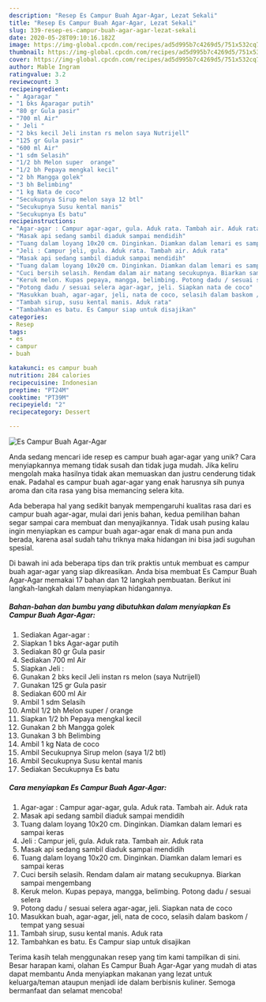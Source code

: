 ```yaml
---
description: "Resep Es Campur Buah Agar-Agar, Lezat Sekali"
title: "Resep Es Campur Buah Agar-Agar, Lezat Sekali"
slug: 339-resep-es-campur-buah-agar-agar-lezat-sekali
date: 2020-05-28T09:10:16.182Z
image: https://img-global.cpcdn.com/recipes/ad5d995b7c4269d5/751x532cq70/es-campur-buah-agar-agar-foto-resep-utama.jpg
thumbnail: https://img-global.cpcdn.com/recipes/ad5d995b7c4269d5/751x532cq70/es-campur-buah-agar-agar-foto-resep-utama.jpg
cover: https://img-global.cpcdn.com/recipes/ad5d995b7c4269d5/751x532cq70/es-campur-buah-agar-agar-foto-resep-utama.jpg
author: Mable Ingram
ratingvalue: 3.2
reviewcount: 3
recipeingredient:
- " Agaragar "
- "1 bks Agaragar putih"
- "80 gr Gula pasir"
- "700 ml Air"
- " Jeli "
- "2 bks kecil Jeli instan rs melon saya Nutrijell"
- "125 gr Gula pasir"
- "600 ml Air"
- "1 sdm Selasih"
- "1/2 bh Melon super  orange"
- "1/2 bh Pepaya mengkal kecil"
- "2 bh Mangga golek"
- "3 bh Belimbing"
- "1 kg Nata de coco"
- "Secukupnya Sirup melon saya 12 btl"
- "Secukupnya Susu kental manis"
- "Secukupnya Es batu"
recipeinstructions:
- "Agar-agar : Campur agar-agar, gula. Aduk rata. Tambah air. Aduk rata"
- "Masak api sedang sambil diaduk sampai mendidih"
- "Tuang dalam loyang 10x20 cm. Dinginkan. Diamkan dalam lemari es sampai keras"
- "Jeli : Campur jeli, gula. Aduk rata. Tambah air. Aduk rata"
- "Masak api sedang sambil diaduk sampai mendidih"
- "Tuang dalam loyang 10x20 cm. Dinginkan. Diamkan dalam lemari es sampai keras"
- "Cuci bersih selasih. Rendam dalam air matang secukupnya. Biarkan sampai mengembang"
- "Keruk melon. Kupas pepaya, mangga, belimbing. Potong dadu / sesuai selera"
- "Potong dadu / sesuai selera agar-agar, jeli. Siapkan nata de coco"
- "Masukkan buah, agar-agar, jeli, nata de coco, selasih dalam baskom / tempat yang sesuai"
- "Tambah sirup, susu kental manis. Aduk rata"
- "Tambahkan es batu. Es Campur siap untuk disajikan"
categories:
- Resep
tags:
- es
- campur
- buah

katakunci: es campur buah 
nutrition: 284 calories
recipecuisine: Indonesian
preptime: "PT24M"
cooktime: "PT39M"
recipeyield: "2"
recipecategory: Dessert

---
```



![Es Campur Buah Agar-Agar](https://img-global.cpcdn.com/recipes/ad5d995b7c4269d5/751x532cq70/es-campur-buah-agar-agar-foto-resep-utama.jpg)

Anda sedang mencari ide resep es campur buah agar-agar yang unik? Cara menyiapkannya memang tidak susah dan tidak juga mudah. Jika keliru mengolah maka hasilnya tidak akan memuaskan dan justru cenderung tidak enak. Padahal es campur buah agar-agar yang enak harusnya sih punya aroma dan cita rasa yang bisa memancing selera kita.



Ada beberapa hal yang sedikit banyak mempengaruhi kualitas rasa dari es campur buah agar-agar, mulai dari jenis bahan, kedua pemilihan bahan segar sampai cara membuat dan menyajikannya. Tidak usah pusing kalau ingin menyiapkan es campur buah agar-agar enak di mana pun anda berada, karena asal sudah tahu triknya maka hidangan ini bisa jadi suguhan spesial.


Di bawah ini ada beberapa tips dan trik praktis untuk membuat es campur buah agar-agar yang siap dikreasikan. Anda bisa membuat Es Campur Buah Agar-Agar memakai 17 bahan dan 12 langkah pembuatan. Berikut ini langkah-langkah dalam menyiapkan hidangannya.

<!--inarticleads1-->

##### Bahan-bahan dan bumbu yang dibutuhkan dalam menyiapkan Es Campur Buah Agar-Agar:

1. Sediakan  Agar-agar :
1. Siapkan 1 bks Agar-agar putih
1. Sediakan 80 gr Gula pasir
1. Sediakan 700 ml Air
1. Siapkan  Jeli :
1. Gunakan 2 bks kecil Jeli instan rs melon (saya Nutrijell)
1. Gunakan 125 gr Gula pasir
1. Sediakan 600 ml Air
1. Ambil 1 sdm Selasih
1. Ambil 1/2 bh Melon super / orange
1. Siapkan 1/2 bh Pepaya mengkal kecil
1. Gunakan 2 bh Mangga golek
1. Gunakan 3 bh Belimbing
1. Ambil 1 kg Nata de coco
1. Ambil Secukupnya Sirup melon (saya 1/2 btl)
1. Ambil Secukupnya Susu kental manis
1. Sediakan Secukupnya Es batu




<!--inarticleads2-->

##### Cara menyiapkan Es Campur Buah Agar-Agar:

1. Agar-agar : Campur agar-agar, gula. Aduk rata. Tambah air. Aduk rata
1. Masak api sedang sambil diaduk sampai mendidih
1. Tuang dalam loyang 10x20 cm. Dinginkan. Diamkan dalam lemari es sampai keras
1. Jeli : Campur jeli, gula. Aduk rata. Tambah air. Aduk rata
1. Masak api sedang sambil diaduk sampai mendidih
1. Tuang dalam loyang 10x20 cm. Dinginkan. Diamkan dalam lemari es sampai keras
1. Cuci bersih selasih. Rendam dalam air matang secukupnya. Biarkan sampai mengembang
1. Keruk melon. Kupas pepaya, mangga, belimbing. Potong dadu / sesuai selera
1. Potong dadu / sesuai selera agar-agar, jeli. Siapkan nata de coco
1. Masukkan buah, agar-agar, jeli, nata de coco, selasih dalam baskom / tempat yang sesuai
1. Tambah sirup, susu kental manis. Aduk rata
1. Tambahkan es batu. Es Campur siap untuk disajikan




Terima kasih telah menggunakan resep yang tim kami tampilkan di sini. Besar harapan kami, olahan Es Campur Buah Agar-Agar yang mudah di atas dapat membantu Anda menyiapkan makanan yang lezat untuk keluarga/teman ataupun menjadi ide dalam berbisnis kuliner. Semoga bermanfaat dan selamat mencoba!
